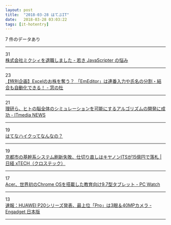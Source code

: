 ```yaml
---
layout: post
title:  "2018-03-28 はてぶIT"
date:   2018-03-28 03:03:22
tags: [it-hotentry]
---
```

7 件のデータあり

<hr><div class="row">
<div class="col-1"><span class="badge badge-pill badge-success h2">31</span></div>
<div class="col-11"><a href='http://orgachem.hatenablog.com/entry/2018/03/27/214537' target='_blank'>株式会社ミクシィを退職しました - 若き JavaScripter の悩み</a></div>
</div>
<hr>
<div class="row">
<div class="col-1"><span class="badge badge-pill badge-success h2">23</span></div>
<div class="col-11"><a href='https://forest.watch.impress.co.jp/docs/special/1112989.html' target='_blank'>【特別企画】Excelのお株を奪う？ 「EmEditor」は連番入力や氏名の分割・結合も自動化できる！ - 窓の杜</a></div>
</div>
<hr>
<div class="row">
<div class="col-1"><span class="badge badge-pill badge-success h2">21</span></div>
<div class="col-11"><a href='http://www.itmedia.co.jp/news/articles/1803/27/news075.html' target='_blank'>理研ら、ヒトの脳全体のシミュレーションを可能にするアルゴリズムの開発に成功 - ITmedia NEWS</a></div>
</div>
<hr>
<div class="row">
<div class="col-1"><span class="badge badge-pill badge-success h2">19</span></div>
<div class="col-11"><a href='https://anond.hatelabo.jp/20180327210729' target='_blank'>はてなハイクってなんなの？</a></div>
</div>
<hr>
<div class="row">
<div class="col-1"><span class="badge badge-pill badge-success h2">19</span></div>
<div class="col-11"><a href='http://tech.nikkeibp.co.jp/atcl/nxt/news/18/00618/' target='_blank'>京都市の基幹系システム刷新失敗、仕切り直しはキヤノンITSが15億円で落札 | 日経 xTECH（クロステック）</a></div>
</div>
<hr>
<div class="row">
<div class="col-1"><span class="badge badge-pill badge-success h2">17</span></div>
<div class="col-11"><a href='https://pc.watch.impress.co.jp/docs/news/1113686.html' target='_blank'>Acer、世界初のChrome OSを搭載した教育向け9.7型タブレット - PC Watch</a></div>
</div>
<hr>
<div class="row">
<div class="col-1"><span class="badge badge-pill badge-success h2">13</span></div>
<div class="col-11"><a href='https://japanese.engadget.com/2018/03/27/huawei-p20-pro-3-40mp/' target='_blank'>速報：HUAWEI P20シリーズ発表、最上位「Pro」は3眼＆40MPカメラ - Engadget 日本版</a></div>
</div>
<hr>
